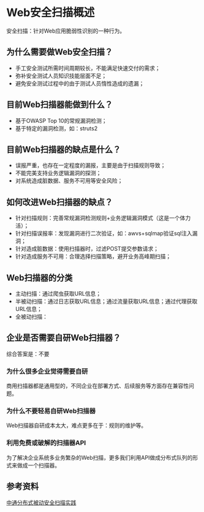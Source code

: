 # Web安全扫描概述
安全扫描：针对Web应用脆弱性识别的一种行为。

## 为什么需要做Web安全扫描？
* 手工安全测试所需时间周期较长，不能满足快速交付的需求；
* 弥补安全测试人员知识技能层面不足；
* 避免安全测试过程中的由于测试人员惰性造成的遗漏；

## 目前Web扫描器能做到什么？
* 基于OWASP Top 10的常规漏洞检测；
* 基于特定的漏洞检测，如：struts2

## 目前Web扫描器的缺点是什么？
* 误报严重，也存在一定程度的漏报，主要是由于扫描规则导致；
* 不能完美支持业务逻辑漏洞的探测；
* 对系统造成脏数据、服务不可用等安全风险；

## 如何改进Web扫描器的缺点？
* 针对扫描规则：完善常规漏洞检测规则+业务逻辑漏洞模式（这是一个体力活）；
* 针对扫描误报率：发现漏洞进行二次验证，如：awvs+sqlmap验证sql注入漏洞；
* 针对造成脏数据：使用扫描器时，过滤POST提交参数请求；
* 针对造成服务不可用：合理选择扫描策略，避开业务高峰期扫描；

## Web扫描器的分类
* 主动扫描：通过爬虫获取URL信息；
* 半被动扫描：通过日志获取URL信息；通过流量获取URL信息；通过代理获取URL信息；
* 全被动扫描：

## 企业是否需要自研Web扫描器？
综合答案是：不要

### 为什么很多企业觉得需要自研
商用扫描器都是通用型的，不同企业在部署方式、后续服务等方面存在兼容性问题。

### 为什么不要轻易自研Web扫描器
Web扫描器自研成本太大，难点更多在于：规则的维护等。

### 利用免费或破解的扫描器API
为了解决企业系统多业务繁杂的Web扫描，更多我们利用API做成分布式队列的形式来做成一个扫描器。

## 参考资料
[中通分布式被动安全扫描实践](https://mp.weixin.qq.com/s/n9N6Nkg_RYEvPM2WnlG45w)
